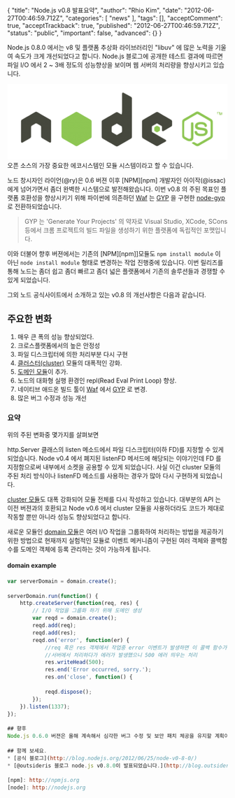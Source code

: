 {
    "title": "Node.js v0.8 발표요약",
    "author": "Rhio Kim",
    "date": "2012-06-27T00:46:59.712Z",
    "categories": [
        "news"
    ],
    "tags": [],
    "acceptComment": true,
    "acceptTrackback": true,
    "published": "2012-06-27T00:46:59.712Z",
    "status": "public",
    "important": false,
    "advanced": {}
}

Node.js 0.8.0 에서는 v8 및 플랫폼 추상화 라이브러리인 "libuv" 에 많은 노력을 기울여 속도가 크게 개선되었다고 합니다. Node.js 블로그에 공개한 테스트 결과에 따르면 파일 I/O 에서 2 ~ 3배 정도의 성능향상을 보이며 웹 서버의 처리량을 향상시키고 있습니다.

<img src="./@img/node_logo.png" class="span2"/> 오픈 소스의 가장 중요한 에코시스템인 모듈 시스템이라고 할 수 있습니다.

노드 창시자인 라이언(@ry)은 0.6 버젼 이후 [NPM][npm] 개발자인 아이작(@issac) 에게 넘어가면서 좀더 완벽한 시스템으로 발전해왔습니다. 이번 v0.8 의 주된 목표인 플랫폼 호환성을 향상시키기 위해 파이썬에 의존하던 [Waf](http://code.google.com/p/waf/) 는 [GYP](http://code.google.com/p/gyp/wiki/GypLanguageSpecification) 을 구현한 [node-gyp](https://github.com/TooTallNate/node-gyp) 로 전환하되었습니다.

> GYP 는 'Generate Your Projects' 의 약자로 Visual Studio, XCode, SCons 등에서 크롬 프로젝트의 빌드 파일을 생성하기 위한 플랫폼에 독립적인 포맷입니다.

이와 더불어 향후 버젼에서는 기존의 [NPM][npm]]모듈도 `npm install module` 이 아닌 `node install module` 형태로 변경하는 작업 진행중에 있습니다.  이번 릴리즈를 통해 노드는 좀더 쉽고 좀더 빠르고 좀더 넓은 플랫폼에서 기존의 솔루션들과 경쟁할 수 있게 되었습니다.

그외 노드 공식사이트에서 소개하고 있는 v0.8 의 개선사항은 다음과 같습니다.

## 주요한 변화
1. 매우 큰 폭의 성능 향상되었다.
2. 크로스플랫폼에서의 높은 안정성
3. 파일 디스크립터에 의한 처리부분 다시 구현
4. [클러스터(cluster)](http://nodejs.org/api/cluster.html) 모듈의 대폭적인 강화.
5. [도메인 모듈](http://nodejs.org/api/domain.html)이 추가.
6. 노드의 대화형 실행 환경인 repl(Read Eval Print Loop) 향상.
7. 네이티브 애드온 빌드 툴이 [Waf](http://code.google.com/p/waf/) 에서 [GYP](http://code.google.com/p/gyp/wiki/GypLanguageSpecification) 로 변경.
8. 많은 버그 수정과 성능 개선

### 요약
위의 주된 변화중 몇가지를 살펴보면 

http.Server 클래스의 listen 메소드에서 파일 디스크립터(이하 FD)를 지정할 수 있게 되었습니다.  Node v0.4 에서 폐지된 listenFD 메서드에 해당되는 이야기인데 FD 를 지정함으로써 내부에서 소켓을 공용할 수 있게 되었습니다. 사실 이건 cluster 모듈의 주된 처리 방식이나 listenFD 메소드를 사용하는 경우가 많아 다시 구현하게 되었습니다. 

[cluster 모듈](http://nodejs.org/api/cluster.html)도 대폭 강화되어 모듈 전체를 다시 작성하고 있습니다. 대부분의 API 는 이전 버젼과의 호환되고 Node v0.6 에서 cluster 모듈을 사용하더라도 코드가 제대로 작동할 뿐만 아니라 성능도 향상되었다고 합니다.

새로운 모듈인 [domain 모듈](http://nodejs.org/api/domain.html)은 여러 I/O 작업을 그룹화하여 처리하는 방법을 제공하기 위한 방법으로 현재까지 실험적인 모듈로 이벤트 메커니즘이 구현된 여러 객체와 콜백함수를 도메인 객체에 등록 관리하는 것이 가능하게 됩니다.

#### domain example
```js
var serverDomain = domain.create();

serverDomain.run(function() {
    http.createServer(function(req, res) {
        // I/O 작업을 그룹화 하기 위해 도메인 생성
        var reqd = domain.create();
        reqd.add(req);
        reqd.add(res);
        reqd.on('error', function(er) {
            //req 혹은 res 객체에서 작업중 error 이벤트가 발생하면 이 콜백 함수가 수행된다.
            //서버에서 처리하다가 에러가 발생했으니 500 에러 띄우는 처리
            res.writeHead(500);
            res.end('Error occurred, sorry.');
            res.on('close', function() {
            
            reqd.dispose();
        });
    }).listen(1337);
});

## 향후
Node.js 0.6.0 버젼은 올해 계속해서 심각한 버그 수정 및 보안 패치 체공을 유지할 계획이며 수일 내로 v0.9 개발 버젼이 시작될 예정입니다.

## 함께 보세요.
* [공식 블로그](http://blog.nodejs.org/2012/06/25/node-v0-8-0/)
* [@outsideris 블로그 node.js v0.8.0이 발표되었습니다.](http://blog.outsider.ne.kr/801)

[npm]: http://npmjs.org
[node]: http://nodejs.org